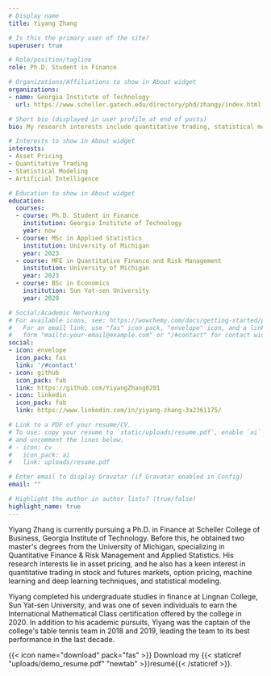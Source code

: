 ```yaml
---
# Display name
title: Yiyang Zhang

# Is this the primary user of the site?
superuser: true

# Role/position/tagline
role: Ph.D. Student in Finance

# Organizations/Affiliations to show in About widget
organizations:
- name: Georgia Institute of Technology
  url: https://www.scheller.gatech.edu/directory/phd/zhangy/index.html

# Short bio (displayed in user profile at end of posts)
bio: My research interests include quantitative trading, statistical modeling and deep learning.

# Interests to show in About widget
interests:
- Asset Pricing
- Quantitative Trading
- Statistical Modeling
- Artificial Intelligence

# Education to show in About widget
education:
  courses:
  - course: Ph.D. Student in Finance
    institution: Georgia Institute of Technology
    year: now
  - course: MSc in Applied Statistics
    institution: University of Michigan
    year: 2023
  - course: MFE in Quantitative Finance and Risk Management
    institution: University of Michigan
    year: 2023
  - course: BSc in Economics
    institution: Sun Yat-sen University 
    year: 2020

# Social/Academic Networking
# For available icons, see: https://wowchemy.com/docs/getting-started/page-builder/#icons
#   For an email link, use "fas" icon pack, "envelope" icon, and a link in the
#   form "mailto:your-email@example.com" or "/#contact" for contact widget.
social:
- icon: envelope
  icon_pack: fas
  link: '/#contact'
- icon: github
  icon_pack: fab
  link: https://github.com/YiyangZhang0201
- icon: linkedin
  icon_pack: fab
  link: https://www.linkedin.com/in/yiyang-zhang-3a2361175/

# Link to a PDF of your resume/CV.
# To use: copy your resume to `static/uploads/resume.pdf`, enable `ai` icons in `params.toml`, 
# and uncomment the lines below.
# - icon: cv
#   icon_pack: ai
#   link: uploads/resume.pdf

# Enter email to display Gravatar (if Gravatar enabled in Config)
email: ""

# Highlight the author in author lists? (true/false)
highlight_name: true
---
```


Yiyang Zhang is currently pursuing a Ph.D. in Finance at Scheller College of Business, Georgia Institute of Technology. Before this, he obtained two master's degrees from the University of Michigan, specializing in Quantitative Finance & Risk Management and Applied Statistics. His research interests lie in asset pricing, and he also has a keen interest in quantitative trading in stock and futures markets, option pricing, machine learning and deep learning techniques, and statistical modeling.

Yiyang completed his undergraduate studies in finance at Lingnan College, Sun Yat-sen University, and was one of seven individuals to earn the International Mathematical Class certification offered by the college in 2020. In addition to his academic pursuits, Yiyang was the captain of the college's table tennis team in 2018 and 2019, leading the team to its best performance in the last decade.

{{< icon name="download" pack="fas" >}} Download my {{< staticref "uploads/demo_resume.pdf" "newtab" >}}resumé{{< /staticref >}}.
